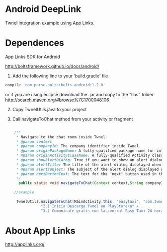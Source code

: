 Android DeepLink
==================

Twnel integration example using App Links.


Dependences 
==================
App Links SDK  for Android

http://boltsframework.github.io/docs/android/ 

1) Add the following line to your 'build.gradle' file

```groovy
compile 'com.parse.bolts:bolts-android:1.2.0'
```
or if you are using eclipse download the .jar and copy to the "libs" folder
http://search.maven.org/#browse%7C1700048106

2) Copy TwnelUtils.java to your project  

3) Call navigateToChat method from your activity or fragment 

```java

    /**
     * Navigate to the chat room inside Twnel.
     * @param context
     * @param companyId: The company identifier inside Twnel.
     * @param originPackageName: A fully-qualified package name for intent generation (used to return to your app).
     * @param originActivityClassName: A fully-qualified Activity class name for intent generation (used to return to your app).
     * @param showAlertDialog: True if you want to show an alert dialog before navigating to the Play Store to download Twnel, when the app is not installed.
     * @param alertTitle: The title of the alert dialog displayed when "showAlertDialog" is true.
     * @param alertSubject: The subject of the alert dialog displayed when "showAlertDialog" is true.
     * @param nextButtonText: The text for the "next" button used in the alert dialog when "showAlertDialog" is true.
     */
      public static void navigateToChat(Context context,String companyId, String originPackageName, String originActivityClassName,  boolean showAlertDialog, String alertTitle,String alertSubject,String nextButtonText) {
 	
 	//example 
 	
 	 TwnelUtils.navigateToChat(MainActivity.this, "easytaxi", "com.twnel.easylink", "com.twnel.easylink.MainActivity",true,"Chatea gratis descargando Twnel","1.) Da click en \"Siguiente\".\n" +
                "2.) Inicia Descarga Twnel en PlayStore\n" +
                "3.) Comunicate gratis con la central Easy Taxi 24 horas al dias 7 dias a la semana.","Siguiente");


```

About App Links 
==================
http://applinks.org/
